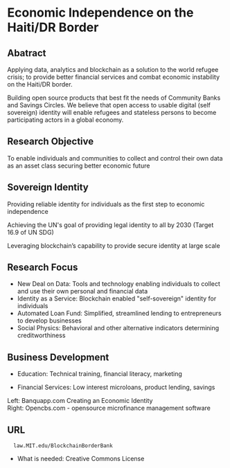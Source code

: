 # Economic Independence on the Haiti/DR Border

## Abatract

Applying data, analytics and blockchain as a solution to the world refugee crisis; to provide better financial services and combat economic instability on the Haiti/DR border.

Building open source products that best fit the needs of Community Banks and Savings Circles. We believe that open access to usable digital (self sovereign) identity will enable refugees and stateless persons to become participating actors in a global economy. 

## Research Objective

To enable individuals and communities to collect and control their own data as an asset class securing better economic future

## Sovereign Identity


Providing reliable identity for individuals as the first step to economic independence

Achieving the UN's goal of providing legal identity to all by 2030 (Target 16.9 of UN SDG)

Leveraging blockchain’s capability to provide secure identity at large scale

## Research Focus 

- New Deal on Data: Tools and technology enabling individuals to collect and use their own personal and financial data
- Identity as a Service: Blockchain enabled "self-sovereign" identity for individuals
- Automated Loan Fund: Simplified, streamlined lending to entrepreneurs to develop businesses
- Social Physics: Behavioral and other alternative indicators determining creditworthiness


## Business Development


- Education: Technical training, financial literacy, marketing   

- Financial Services:  Low interest microloans, product lending, savings

Left: Banquapp.com Creating an Economic Identity  
Right: Opencbs.com - opensource microfinance management software

## URL

      law.MIT.edu/BlockchainBorderBank
      
* What is needed: Creative Commons License
